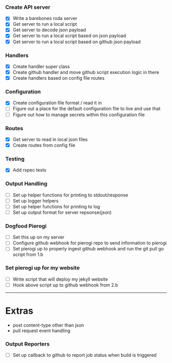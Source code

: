 ### Create API server
- [x] Write a barebones roda server
- [x] Get server to run a local script
- [x] Get server to decode json payload
- [x] Get server to run a local script based on json payload
- [x] Get server to run a local script based on github json payload

### Handlers
- [x] Create handler super class
- [x] Create github handler and move github script execution logic in there
- [x] Create handlers based on config file routes

### Configuration
- [x] Create configuration file format / read it in
- [ ] Figure out a place for the default configuration file to live and use that
- [ ] Figure out how to manage secrets within this configuration file

### Routes
- [x] Get server to read in local json files
- [x] Create routes from config file

### Testing
- [x] Add rspec tests

### Output Handling
- [ ] Set up helper functions for printing to stdout/response
- [ ] Set up logger helpers
- [ ] Set up helper functions for printing to log
- [ ] Set up output format for server repsonse(json)

### Dogfood Pierogi
- [ ] Set this up on my server
- [ ] Configure github webhook for pierogi repo to send information to pierogi
- [ ] Set pierogi up to properly ingest github webhook and run the git pull go script from 1.b

### Set pierogi up for my website
- [ ] Write script that will deploy my jekyll website
- [ ] Hook above script up to github webhook from 2.b

---

# Extras
- post content-type other than json
- pull request event handling

### Output Reporters
- [ ] Set up callback to github to report job status when build is triggered
